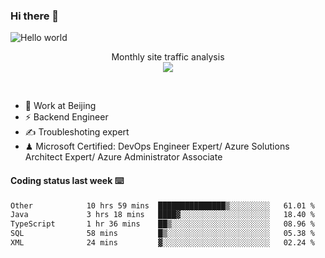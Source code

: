 ### Hi there 👋

<img src="https://raw.githubusercontent.com/sagar-viradiya/sagar-viradiya/master/resources/banner.png" alt="Hello world">
<p align="center"> 
 Monthly site traffic analysis <br/>
  <img src="https://profile-counter.glitch.me/youszoe/count.svg" />
</p>
<br/>

- 🍻 Work at Beijing 
- ⚡ Backend Engineer
- ✍️ Troubleshoting expert
- ♟  Microsoft Certified: DevOps Engineer Expert/ Azure Solutions Architect Expert/ Azure Administrator Associate

#### Coding status last week ⌨️

<!--START_SECTION:waka-->

```txt
Other            10 hrs 59 mins  ███████████████▒░░░░░░░░░   61.01 %
Java             3 hrs 18 mins   ████▓░░░░░░░░░░░░░░░░░░░░   18.40 %
TypeScript       1 hr 36 mins    ██▒░░░░░░░░░░░░░░░░░░░░░░   08.96 %
SQL              58 mins         █▒░░░░░░░░░░░░░░░░░░░░░░░   05.38 %
XML              24 mins         ▓░░░░░░░░░░░░░░░░░░░░░░░░   02.24 %
```

<!--END_SECTION:waka-->

<br/>
<center><img src="http://ghchart.rshah.org/409ba5/yousazoe" alt="" /></center>



